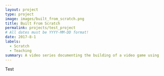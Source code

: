```yaml
---
layout: project
type: project
image: images/built_from_scratch.png
title: Built From Scratch
permalink: projects/test_project
# All dates must be YYYY-MM-DD format!
date: 2017-8-1
labels:
  - Scratch
  - Teaching
summary: A video series documenting the building of a video game using Scratch.
---
```


Test
